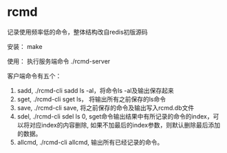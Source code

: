 # rcmd
记录使用频率低的命令，整体结构改自redis初版源码

安装： make

使用： 执行服务端命令 ./rcmd-server

客户端命令有五个：

1. sadd, ./rcmd-cli sadd ls -al，将命令ls -al及输出保存起来
2. sget, ./rcmd-cli sget ls， 将输出所有之前保存的ls命令
3. save, ./rcmd-cli save, 将之前保存的命令及输出写入rcmd.db文件
4. sdel, ./rcmd-cli sdel ls 0, sget命令输出结果中有所记录的命令的index，可以将对应index的内容删除, 如果不加最后的index参数，则默认删除最后添加的数据。
5. allcmd, ./rcmd-cli allcmd, 输出所有已经记录的命令。
